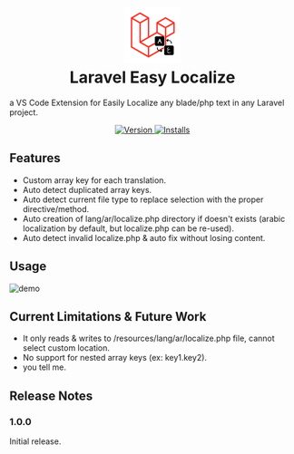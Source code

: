<h1 align="center">
  <br>
  <a href="https://marketplace.visualstudio.com/items?itemName=moatazHajres.laravel-easy-localize">
    <img src="./resources/logo_icon.png" width="100" height="100">
  </a>
  <br>
    Laravel Easy Localize
  <br>
</h1>


a VS Code Extension for Easily Localize any blade/php text in any Laravel project.

<p align="center">
  <a href="https://marketplace.visualstudio.com/items?itemName=moatazHajres.laravel-easy-localize">
    <img src="https://badgen.net/vs-marketplace/v/moatazHajres.laravel-easy-localize" alt="Version">
  </a>
  <a href="https://marketplace.visualstudio.com/items?itemName=moatazHajres.laravel-easy-localize">
    <img src="https://badgen.net/vs-marketplace/i/moatazHajres.laravel-easy-localize" alt="Installs">
  </a>
  <!---
  <a href="https://marketplace.visualstudio.com/items?itemName=moatazHajres.laravel-easy-localize">
    <img src="https://badgen.net/vs-marketplace/rating/moatazHajres.laravel-easy-localize" alt="Ratings">
  </a>
  -->
</p>

## Features

- Custom array key for each translation.
- Auto detect duplicated array keys.
- Auto detect current file type to replace selection with the proper directive/method.
- Auto creation of lang/ar/localize.php directory if doesn't exists (arabic localization by default, but localize.php can be re-used).
- Auto detect invalid localize.php & auto fix without losing content.

## Usage

![demo](./resources/demo.gif)

## Current Limitations & Future Work

- It only reads & writes to /resources/lang/ar/localize.php file, cannot select custom location.
- No support for nested array keys (ex: key1.key2).
- you tell me.

## Release Notes

### 1.0.0

Initial release.
